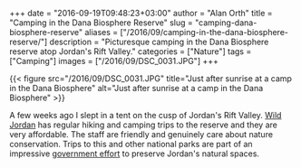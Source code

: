 +++
date = "2016-09-19T09:48:23+03:00"
author = "Alan Orth"
title = "Camping in the Dana Biosphere Reserve"
slug = "camping-dana-biosphere-reserve"
aliases = ["/2016/09/camping-in-the-dana-biosphere-reserve/"]
description = "Picturesque camping in the Dana Biosphere reserve atop Jordan's Rift Valley."
categories = ["Nature"]
tags = ["Camping"]
images = ["/2016/09/DSC_0031.JPG"]
+++

{{< figure src="/2016/09/DSC_0031.JPG" title="Just after sunrise at a camp in the Dana Biosphere" alt="Just after sunrise at a camp in the Dana Biosphere" >}}

A few weeks ago I slept in a tent on the cusp of Jordan's Rift Valley. [Wild Jordan](http://wildjordan.com/) has regular hiking and camping trips to the reserve and they are very affordable. The staff are friendly and genuinely care about nature conservation. Trips to this and other national parks are part of an impressive [government effort](http://www.rscn.org.jo/) to preserve Jordan's natural spaces.

<!--more-->
